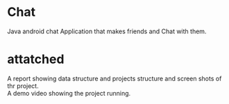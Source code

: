 # Chat
Java android chat Application that makes friends and Chat with them.
# attatched 
A report showing data structure and projects structure and screen shots of thr project.\
A demo video showing the project running.
